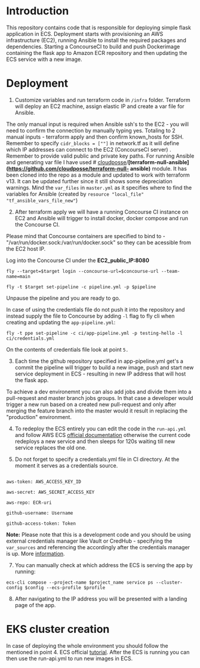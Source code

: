   

# Introduction

This repository contains code that is responsible for deploying simple flask application in ECS. Deployment starts with provisioning an AWS infrastructure (EC2), running Ansible to install the required packages and dependencies. Starting a ConcourseCI to build and push Dockerimage containing the flask app to Amazon ECR repository and then updating the ECS service with a new image. 


# Deployment

1. Customize variables and run terraform code in `/infra` folder. Terraform will deploy an EC2 machine, assign elastic IP and create a var file for Ansible.

  The only manual input is required when Ansible ssh's to the EC2 - you will need to confirm the connection by manually typing yes. Totaling to 2 manual inputs - terraform apply   and then confirm known_hosts for SSH. 
  Remember to specify `cidr_blocks = [""]` in network.tf as it will define which IP addresses can connect to the EC2 (ConcourseCI server) .
  Remember to provide valid public and private key paths.
  For running Ansible and generating var file I have used # [cloudposse](https://github.com/cloudposse)/**[terraform-null-ansible](https://github.com/cloudposse/terraform-null-   ansible)** module. It has been cloned into the repo as a module and updated to work with terraform v13. It can be updated further since it still shows some depreciation    
  warnings.
  Mind the `var_files` in `master.yml` as it specifies where to find the variables for Ansible (created by `resource "local_file" "tf_ansible_vars_file_new"`)

2. After terraform apply we will have a running Concourse CI instance on EC2 and Ansible will trigger to install docker, docker compose and run the Concourse CI.

Please mind that Concourse containers are specified to bind to - "/var/run/docker.sock:/var/run/docker.sock" so they can be acessible from the EC2 host IP.

  

Log into the Concourse CI under the **EC2_public_IP:8080**

  

`fly --target=$target login --concourse-url=$concourse-url --team-name=main`

  

`fly -t $target set-pipeline -c pipeline.yml -p $pipeline`

  

Unpause the pipeline and you are ready to go.

  

In case of using the credentials file do not push it into the repository and instead supply the file to Concourse by adding `-l` flag to fly cli when creating and updating the `app-pipeline.yml`:

  

`fly -t ppe set-pipeline -c ci/app-pipeline.yml -p testing-hello -l ci/credentials.yml`

  

On the contents of credentials file look at point `5.`

  

3. Each time the github repository specified in app-pipeline.yml get's a commit the pipeline will trigger to build a new image, push and start new service deployment in ECS - resulting in new IP address that will host the flask app.

To achieve a dev environemnt you can also add jobs and divide them into a pull-request and master branch jobs groups. In that case a developer would trigger a new run based on a created new pull-request and only after merging the feature branch into the master would it result in replacing the "production" environment.  

4. To redeploy the ECS entirely you can edit the code in the `run-api.yml` and follow AWS ECS [official documentation](https://docs.aws.amazon.com/AmazonECS/latest/developerguide/ecs-cli-tutorial-fargate.html) otherwise the current code redeploys a new service and then sleeps for 120s waiting till new service replaces the old one.

  

5. Do not forget to specify a credentials.yml file in CI directory. At the moment it serves as a credentials source.

```

aws-token: AWS_ACCESS_KEY_ID

aws-secret: AWS_SECRET_ACCESS_KEY

aws-repo: ECR-uri

github-username: Username

github-access-token: Token

```

**Note:** Please note that this is a development code and you should be using external credentials manager like Vault or CredHub - specifying the `var_sources` and referencing the accordingly after the credentials manager is up. More [information](https://concourse-ci.org/creds.html).

  

7. You can manually check at which address the ECS is serving the app by running:

`ecs-cli compose --project-name $project_name service ps --cluster-config $config --ecs-profile $profile`

8. After navigating to the IP address you will be presented with a landing page of the app.

  

# EKS cluster creation

In case of deploying the whole environment you should follow the mentioned in point 4. ECS official [tutorial](https://docs.aws.amazon.com/AmazonECS/latest/developerguide/ecs-cli-tutorial-fargate.html). After the ECS is running you can then use the run-api.yml to run new images in ECS.
